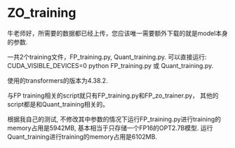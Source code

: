 # ZO_training

牛老师好，所需要的数据都已经上传，您应该唯一需要额外下载的就是model本身的参数.

一共2个training文件，FP_training.py, Quant_training.py. 可以直接运行: CUDA_VISIBLE_DEVICES=0 python FP_training.py 或 Quant_training.py.

使用的transformers的版本为4.38.2.

与FP training相关的script就只有FP_training.py和FP_zo_trainer.py， 其他的script都是和Quant_training相关的。

根据我自己的测试, 不修改其中参数的情况下运行FP_training.py进行training的memory占用是5942MB, 基本相当于只存储一个FP16的OPT2.7B模型.
运行Quant_training进行training的memory占用是6102MB.
